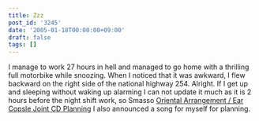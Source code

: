 ```yaml
---
title: Zzz
post_id: '3245'
date: '2005-01-18T00:00:00+09:00'
draft: false
tags: []
---
```


I manage to work 27 hours in hell and managed to go home with a thrilling full motorbike while snoozing. When I noticed that it was awkward, I flew backward on the right side of the national highway 254. Alright. If I get up and sleeping without waking up alarming I can not update it much as it is 2 hours before the night shift work, so Smasso [Oriental Arrangement / Ear Copsle Joint CD Planning](http://tsubu.s104.xrea.com/thcd/) I also announced a song for myself for planning.